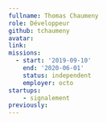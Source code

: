 ```yaml
---
fullname: Thomas Chaumeny
role: Développeur
github: tchaumeny
avatar:
link:
missions:
  - start: '2019-09-10'
    end: '2020-06-01'
    status: independent
    employer: octo
startups:
    - signalement
previously:
---
```

